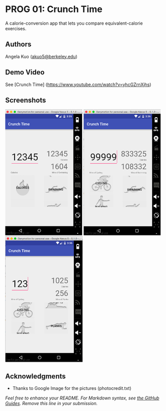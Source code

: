 # PROG 01: Crunch Time

A calorie-conversion app that lets you compare equivalent-calorie exercises.

## Authors

Angela Kuo ([akuo5@berkeley.edu](mailto:akuo5@berkeley.edu))

## Demo Video

See [Crunch Time] (https://www.youtube.com/watch?v=yhcGZrnXjhs)

## Screenshots

<img src="screenshots/1.png" height="400" alt="Screenshot"/>
<img src="screenshots/2.png" height="400" alt="Screenshot"/>
<img src="screenshots/3.png" height="400" alt="Screenshot"/>

## Acknowledgments

* Thanks to Google Image for the pictures (photocredit.txt)


*Feel free to enhance your README. For Markdown syntax, see [the GitHub Guides](https://guides.github.com/features/mastering-markdown/). Remove this line in your submission.*
